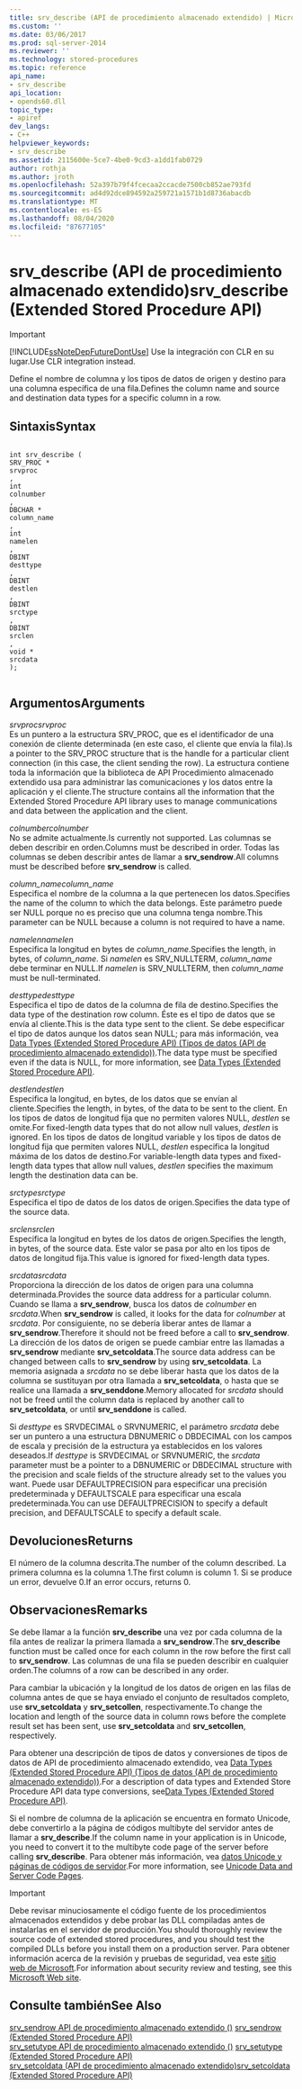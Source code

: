```yaml
---
title: srv_describe (API de procedimiento almacenado extendido) | Microsoft Docs
ms.custom: ''
ms.date: 03/06/2017
ms.prod: sql-server-2014
ms.reviewer: ''
ms.technology: stored-procedures
ms.topic: reference
api_name:
- srv_describe
api_location:
- opends60.dll
topic_type:
- apiref
dev_langs:
- C++
helpviewer_keywords:
- srv_describe
ms.assetid: 2115600e-5ce7-4be0-9cd3-a1dd1fab0729
author: rothja
ms.author: jroth
ms.openlocfilehash: 52a397b79f4fcecaa2ccacde7500cb852ae793fd
ms.sourcegitcommit: ad4d92dce894592a259721a1571b1d8736abacdb
ms.translationtype: MT
ms.contentlocale: es-ES
ms.lasthandoff: 08/04/2020
ms.locfileid: "87677105"
---
```

# <a name="srv_describe-extended-stored-procedure-api"></a><span data-ttu-id="b1ac5-102">srv_describe (API de procedimiento almacenado extendido)</span><span class="sxs-lookup"><span data-stu-id="b1ac5-102">srv_describe (Extended Stored Procedure API)</span></span>
    
> [!IMPORTANT]  
>  [!INCLUDE[ssNoteDepFutureDontUse](../../includes/ssnotedepfuturedontuse-md.md)] <span data-ttu-id="b1ac5-103">Use la integración con CLR en su lugar.</span><span class="sxs-lookup"><span data-stu-id="b1ac5-103">Use CLR integration instead.</span></span>  
  
 <span data-ttu-id="b1ac5-104">Define el nombre de columna y los tipos de datos de origen y destino para una columna específica de una fila.</span><span class="sxs-lookup"><span data-stu-id="b1ac5-104">Defines the column name and source and destination data types for a specific column in a row.</span></span>  
  
## <a name="syntax"></a><span data-ttu-id="b1ac5-105">Sintaxis</span><span class="sxs-lookup"><span data-stu-id="b1ac5-105">Syntax</span></span>  
  
```  
  
int srv_describe (  
SRV_PROC *  
srvproc  
,  
int  
colnumber  
,  
DBCHAR *  
column_name  
,  
int  
namelen  
,  
DBINT  
desttype  
,  
DBINT  
destlen  
,  
DBINT  
srctype  
,  
DBINT  
srclen  
,  
void *  
srcdata  
);  
  
```  
  
## <a name="arguments"></a><span data-ttu-id="b1ac5-106">Argumentos</span><span class="sxs-lookup"><span data-stu-id="b1ac5-106">Arguments</span></span>  
 <span data-ttu-id="b1ac5-107">*srvproc*</span><span class="sxs-lookup"><span data-stu-id="b1ac5-107">*srvproc*</span></span>  
 <span data-ttu-id="b1ac5-108">Es un puntero a la estructura SRV_PROC, que es el identificador de una conexión de cliente determinada (en este caso, el cliente que envía la fila).</span><span class="sxs-lookup"><span data-stu-id="b1ac5-108">Is a pointer to the SRV_PROC structure that is the handle for a particular client connection (in this case, the client sending the row).</span></span> <span data-ttu-id="b1ac5-109">La estructura contiene toda la información que la biblioteca de API Procedimiento almacenado extendido usa para administrar las comunicaciones y los datos entre la aplicación y el cliente.</span><span class="sxs-lookup"><span data-stu-id="b1ac5-109">The structure contains all the information that the Extended Stored Procedure API library uses to manage communications and data between the application and the client.</span></span>  
  
 <span data-ttu-id="b1ac5-110">*colnumber*</span><span class="sxs-lookup"><span data-stu-id="b1ac5-110">*colnumber*</span></span>  
 <span data-ttu-id="b1ac5-111">No se admite actualmente.</span><span class="sxs-lookup"><span data-stu-id="b1ac5-111">Is currently not supported.</span></span> <span data-ttu-id="b1ac5-112">Las columnas se deben describir en orden.</span><span class="sxs-lookup"><span data-stu-id="b1ac5-112">Columns must be described in order.</span></span> <span data-ttu-id="b1ac5-113">Todas las columnas se deben describir antes de llamar a **srv_sendrow**.</span><span class="sxs-lookup"><span data-stu-id="b1ac5-113">All columns must be described before **srv_sendrow** is called.</span></span>  
  
 <span data-ttu-id="b1ac5-114">*column_name*</span><span class="sxs-lookup"><span data-stu-id="b1ac5-114">*column_name*</span></span>  
 <span data-ttu-id="b1ac5-115">Especifica el nombre de la columna a la que pertenecen los datos.</span><span class="sxs-lookup"><span data-stu-id="b1ac5-115">Specifies the name of the column to which the data belongs.</span></span> <span data-ttu-id="b1ac5-116">Este parámetro puede ser NULL porque no es preciso que una columna tenga nombre.</span><span class="sxs-lookup"><span data-stu-id="b1ac5-116">This parameter can be NULL because a column is not required to have a name.</span></span>  
  
 <span data-ttu-id="b1ac5-117">*namelen*</span><span class="sxs-lookup"><span data-stu-id="b1ac5-117">*namelen*</span></span>  
 <span data-ttu-id="b1ac5-118">Especifica la longitud en bytes de *column_name*.</span><span class="sxs-lookup"><span data-stu-id="b1ac5-118">Specifies the length, in bytes, of *column_name*.</span></span> <span data-ttu-id="b1ac5-119">Si *namelen* es SRV_NULLTERM, *column_name* debe terminar en NULL.</span><span class="sxs-lookup"><span data-stu-id="b1ac5-119">If *namelen* is SRV_NULLTERM, then *column_name* must be null-terminated.</span></span>  
  
 <span data-ttu-id="b1ac5-120">*desttype*</span><span class="sxs-lookup"><span data-stu-id="b1ac5-120">*desttype*</span></span>  
 <span data-ttu-id="b1ac5-121">Especifica el tipo de datos de la columna de fila de destino.</span><span class="sxs-lookup"><span data-stu-id="b1ac5-121">Specifies the data type of the destination row column.</span></span> <span data-ttu-id="b1ac5-122">Éste es el tipo de datos que se envía al cliente.</span><span class="sxs-lookup"><span data-stu-id="b1ac5-122">This is the data type sent to the client.</span></span> <span data-ttu-id="b1ac5-123">Se debe especificar el tipo de datos aunque los datos sean NULL; para más información, vea [Data Types &#40;Extended Stored Procedure API&#41; (Tipos de datos &#40;API de procedimiento almacenado extendido&#41;)](data-types-extended-stored-procedure-api.md).</span><span class="sxs-lookup"><span data-stu-id="b1ac5-123">The data type must be specified even if the data is NULL, for more information, see [Data Types &#40;Extended Stored Procedure API&#41;](data-types-extended-stored-procedure-api.md).</span></span>  
  
 <span data-ttu-id="b1ac5-124">*destlen*</span><span class="sxs-lookup"><span data-stu-id="b1ac5-124">*destlen*</span></span>  
 <span data-ttu-id="b1ac5-125">Especifica la longitud, en bytes, de los datos que se envían al cliente.</span><span class="sxs-lookup"><span data-stu-id="b1ac5-125">Specifies the length, in bytes, of the data to be sent to the client.</span></span> <span data-ttu-id="b1ac5-126">En los tipos de datos de longitud fija que no permiten valores NULL, *destlen* se omite.</span><span class="sxs-lookup"><span data-stu-id="b1ac5-126">For fixed-length data types that do not allow null values, *destlen* is ignored.</span></span> <span data-ttu-id="b1ac5-127">En los tipos de datos de longitud variable y los tipos de datos de longitud fija que permiten valores NULL, *destlen* especifica la longitud máxima de los datos de destino.</span><span class="sxs-lookup"><span data-stu-id="b1ac5-127">For variable-length data types and fixed-length data types that allow null values, *destlen* specifies the maximum length the destination data can be.</span></span>  
  
 <span data-ttu-id="b1ac5-128">*srctype*</span><span class="sxs-lookup"><span data-stu-id="b1ac5-128">*srctype*</span></span>  
 <span data-ttu-id="b1ac5-129">Especifica el tipo de datos de los datos de origen.</span><span class="sxs-lookup"><span data-stu-id="b1ac5-129">Specifies the data type of the source data.</span></span>  
  
 <span data-ttu-id="b1ac5-130">*srclen*</span><span class="sxs-lookup"><span data-stu-id="b1ac5-130">*srclen*</span></span>  
 <span data-ttu-id="b1ac5-131">Especifica la longitud en bytes de los datos de origen.</span><span class="sxs-lookup"><span data-stu-id="b1ac5-131">Specifies the length, in bytes, of the source data.</span></span> <span data-ttu-id="b1ac5-132">Este valor se pasa por alto en los tipos de datos de longitud fija.</span><span class="sxs-lookup"><span data-stu-id="b1ac5-132">This value is ignored for fixed-length data types.</span></span>  
  
 <span data-ttu-id="b1ac5-133">*srcdata*</span><span class="sxs-lookup"><span data-stu-id="b1ac5-133">*srcdata*</span></span>  
 <span data-ttu-id="b1ac5-134">Proporciona la dirección de los datos de origen para una columna determinada.</span><span class="sxs-lookup"><span data-stu-id="b1ac5-134">Provides the source data address for a particular column.</span></span> <span data-ttu-id="b1ac5-135">Cuando se llama a **srv_sendrow**, busca los datos de *colnumber* en *srcdata*.</span><span class="sxs-lookup"><span data-stu-id="b1ac5-135">When **srv_sendrow** is called, it looks for the data for *colnumber* at *srcdata*.</span></span> <span data-ttu-id="b1ac5-136">Por consiguiente, no se debería liberar antes de llamar a **srv_sendrow**.</span><span class="sxs-lookup"><span data-stu-id="b1ac5-136">Therefore it should not be freed before a call to **srv_sendrow**.</span></span> <span data-ttu-id="b1ac5-137">La dirección de los datos de origen se puede cambiar entre las llamadas a **srv_sendrow** mediante **srv_setcoldata**.</span><span class="sxs-lookup"><span data-stu-id="b1ac5-137">The source data address can be changed between calls to **srv_sendrow** by using **srv_setcoldata**.</span></span> <span data-ttu-id="b1ac5-138">La memoria asignada a *srcdata* no se debe liberar hasta que los datos de la columna se sustituyan por otra llamada a **srv_setcoldata**, o hasta que se realice una llamada a **srv_senddone**.</span><span class="sxs-lookup"><span data-stu-id="b1ac5-138">Memory allocated for *srcdata* should not be freed until the column data is replaced by another call to **srv_setcoldata**, or until **srv_senddone** is called.</span></span>  
  
 <span data-ttu-id="b1ac5-139">Si *desttype* es SRVDECIMAL o SRVNUMERIC, el parámetro *srcdata* debe ser un puntero a una estructura DBNUMERIC o DBDECIMAL con los campos de escala y precisión de la estructura ya establecidos en los valores deseados.</span><span class="sxs-lookup"><span data-stu-id="b1ac5-139">If *desttype* is SRVDECIMAL or SRVNUMERIC, the *srcdata* parameter must be a pointer to a DBNUMERIC or DBDECIMAL structure with the precision and scale fields of the structure already set to the values you want.</span></span> <span data-ttu-id="b1ac5-140">Puede usar DEFAULTPRECISION para especificar una precisión predeterminada y DEFAULTSCALE para especificar una escala predeterminada.</span><span class="sxs-lookup"><span data-stu-id="b1ac5-140">You can use DEFAULTPRECISION to specify a default precision, and DEFAULTSCALE to specify a default scale.</span></span>  
  
## <a name="returns"></a><span data-ttu-id="b1ac5-141">Devoluciones</span><span class="sxs-lookup"><span data-stu-id="b1ac5-141">Returns</span></span>  
 <span data-ttu-id="b1ac5-142">El número de la columna descrita.</span><span class="sxs-lookup"><span data-stu-id="b1ac5-142">The number of the column described.</span></span> <span data-ttu-id="b1ac5-143">La primera columna es la columna 1.</span><span class="sxs-lookup"><span data-stu-id="b1ac5-143">The first column is column 1.</span></span> <span data-ttu-id="b1ac5-144">Si se produce un error, devuelve 0.</span><span class="sxs-lookup"><span data-stu-id="b1ac5-144">If an error occurs, returns 0.</span></span>  
  
## <a name="remarks"></a><span data-ttu-id="b1ac5-145">Observaciones</span><span class="sxs-lookup"><span data-stu-id="b1ac5-145">Remarks</span></span>  
 <span data-ttu-id="b1ac5-146">Se debe llamar a la función **srv_describe** una vez por cada columna de la fila antes de realizar la primera llamada a **srv_sendrow**.</span><span class="sxs-lookup"><span data-stu-id="b1ac5-146">The **srv_describe** function must be called once for each column in the row before the first call to **srv_sendrow**.</span></span> <span data-ttu-id="b1ac5-147">Las columnas de una fila se pueden describir en cualquier orden.</span><span class="sxs-lookup"><span data-stu-id="b1ac5-147">The columns of a row can be described in any order.</span></span>  
  
 <span data-ttu-id="b1ac5-148">Para cambiar la ubicación y la longitud de los datos de origen en las filas de columna antes de que se haya enviado el conjunto de resultados completo, use **srv_setcoldata** y **srv_setcollen**, respectivamente.</span><span class="sxs-lookup"><span data-stu-id="b1ac5-148">To change the location and length of the source data in column rows before the complete result set has been sent, use **srv_setcoldata** and **srv_setcollen**, respectively.</span></span>  
  
 <span data-ttu-id="b1ac5-149">Para obtener una descripción de tipos de datos y conversiones de tipos de datos de API de procedimiento almacenado extendido, vea [Data Types &#40;Extended Stored Procedure API&#41; (Tipos de datos &#40;API de procedimiento almacenado extendido&#41;)](data-types-extended-stored-procedure-api.md).</span><span class="sxs-lookup"><span data-stu-id="b1ac5-149">For a description of data types and Extended Store Procedure API data type conversions, see[Data Types &#40;Extended Stored Procedure API&#41;](data-types-extended-stored-procedure-api.md).</span></span>  
  
 <span data-ttu-id="b1ac5-150">Si el nombre de columna de la aplicación se encuentra en formato Unicode, debe convertirlo a la página de códigos multibyte del servidor antes de llamar a **srv_describe**.</span><span class="sxs-lookup"><span data-stu-id="b1ac5-150">If the column name in your application is in Unicode, you need to convert it to the multibyte code page of the server before calling **srv_describe**.</span></span> <span data-ttu-id="b1ac5-151">Para obtener más información, vea [datos Unicode y páginas de códigos de servidor](../extended-stored-procedures-programming/unicode-data-and-server-code-pages.md).</span><span class="sxs-lookup"><span data-stu-id="b1ac5-151">For more information, see [Unicode Data and Server Code Pages](../extended-stored-procedures-programming/unicode-data-and-server-code-pages.md).</span></span>  
  
> [!IMPORTANT]  
>  <span data-ttu-id="b1ac5-152">Debe revisar minuciosamente el código fuente de los procedimientos almacenados extendidos y debe probar las DLL compiladas antes de instalarlas en el servidor de producción.</span><span class="sxs-lookup"><span data-stu-id="b1ac5-152">You should thoroughly review the source code of extended stored procedures, and you should test the compiled DLLs before you install them on a production server.</span></span> <span data-ttu-id="b1ac5-153">Para obtener información acerca de la revisión y pruebas de seguridad, vea este [sitio web de Microsoft](https://go.microsoft.com/fwlink/?LinkID=54761&amp;clcid=0x409https://msdn.microsoft.com/security/).</span><span class="sxs-lookup"><span data-stu-id="b1ac5-153">For information about security review and testing, see this [Microsoft Web site](https://go.microsoft.com/fwlink/?LinkID=54761&amp;clcid=0x409https://msdn.microsoft.com/security/).</span></span>  
  
## <a name="see-also"></a><span data-ttu-id="b1ac5-154">Consulte también</span><span class="sxs-lookup"><span data-stu-id="b1ac5-154">See Also</span></span>  
 <span data-ttu-id="b1ac5-155">[srv_sendrow API de procedimiento almacenado extendido &#40;&#41;](srv-sendrow-extended-stored-procedure-api.md) </span><span class="sxs-lookup"><span data-stu-id="b1ac5-155">[srv_sendrow &#40;Extended Stored Procedure API&#41;](srv-sendrow-extended-stored-procedure-api.md) </span></span>  
 <span data-ttu-id="b1ac5-156">[srv_setutype API de procedimiento almacenado extendido &#40;&#41;](srv-setutype-extended-stored-procedure-api.md) </span><span class="sxs-lookup"><span data-stu-id="b1ac5-156">[srv_setutype &#40;Extended Stored Procedure API&#41;](srv-setutype-extended-stored-procedure-api.md) </span></span>  
 [<span data-ttu-id="b1ac5-157">srv_setcoldata &#40;API de procedimiento almacenado extendido&#41;</span><span class="sxs-lookup"><span data-stu-id="b1ac5-157">srv_setcoldata &#40;Extended Stored Procedure API&#41;</span></span>](srv-setcoldata-extended-stored-procedure-api.md)  
  
  
